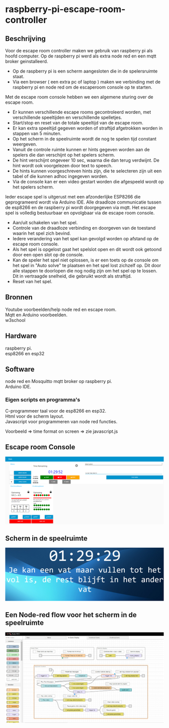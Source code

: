 # raspberry-pi-escape-room-controller
## Beschrijving
Voor de escape room controller maken we gebruik van raspberry pi als hoofd computer.
Op de raspberry pi werd als extra node red en een mqtt broker geinstalleerd.
  - Op de raspberry pi is een scherm aangesloten die in de spelersruimte staat.
  - Via een browser ( een extra pc of laptop ) maken we verbinding met de raspberry pi en node red om de escaperoom console op te starten.

Met de escape room console hebben we een algemene sturing over de escape room.
  - Er kunnen verschillende escape rooms gecontroleerd worden, met verschillende speeltijden en verschillende spelletjes.
  - Start/stop en reset van de totale speeltijd van de escape room.
  - Er kan extra speeltijd gegeven worden of straftijd afgetrokken worden in stappen van 5 minuten.
  - Op het scherm in de speelruimte wordt de nog te spelen tijd constant weergeven.
  - Vanuit de controle ruimte kunnen er hints gegeven worden aan de spelers die dan verschijnt op het spelers scherm.
  - De hint verschijnt ongeveer 10 sec, waarna die dan terug verdwijnt. De hint wordt ook voorgelezen door text to speech.
  - De hints kunnen voorgeschreven hints zijn, die te selecteren zijn uit een tabel of die kunnen adhoc ingegeven worden.
  - Via de console kan er een video gestart worden die afgespeeld wordt op het spelers scherm.

Ieder escape spel is uitgerust met een afzonderlijke ESP8266 die geprogrameerd wordt via Arduino IDE.
Alle draadloze communicatie tussen de esp8266 en de raspberry pi wordt doorgegeven via mqtt.
Het escape spel is volledig bestuurbaar en opvolgbaar via de escape room console.
  - Aan/uit schakelen van het spel.
  - Controle van de draadloze verbinding en doorgeven van de toestand waarin het spel zich bevind.
  - Iedere verandering van het spel kan gevolgd worden op afstand op de escape room console.
  - Als het spel is opgelost gaat het spelslot open en dit wordt ook getoond door een open slot op de console.
  - Kan de speler het spel niet oplossen, is er een toets op de console om het spel in "Auto solve" te plaatsen en het spel lost zichzelf op. Dit door alle stappen te doorlopen die nog nodig zijn om het spel op te lossen. Dit in vertraagde snelheid, die gebruikt wordt als straftijd.
  - Reset van het spel.
  


## Bronnen
Youtube voorbeelden/help node red en escape room.<br>
Mqtt en Arduino voorbeelden.<br>
w3school

## Hardware
raspberry pi.<br> 
esp8266 en esp32

## Software
node red en Mosquitto mqtt broker op raspberry pi.<br>
Arduino IDE.<br>



### Eigen scripts en programma's
C-programmeer taal voor de esp8266 en esp32.<br>
Html voor de scherm layout.<br>
Javascript voor programmeren van node red functies.<br>

Voorbeeld => time format on screen => zie javascript.js
 

## Escape room Console
![dit is een afbeelding uit onze image map](images/console.jpg)
## Scherm in de speelruimte
![dit is een afbeelding uit onze image map](images/escaperoom.jpg)
## Een Node-red flow voor het scherm in de speelruimte
![dit is een afbeelding uit onze image map](images/nodered_flow.jpg)
